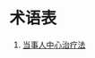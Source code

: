# 术语表

1. [当事人中心治疗法](https://zh.wikipedia.org/wiki/%E5%80%8B%E4%BA%BA%E4%B8%AD%E5%BF%83%E6%B2%BB%E7%99%82)